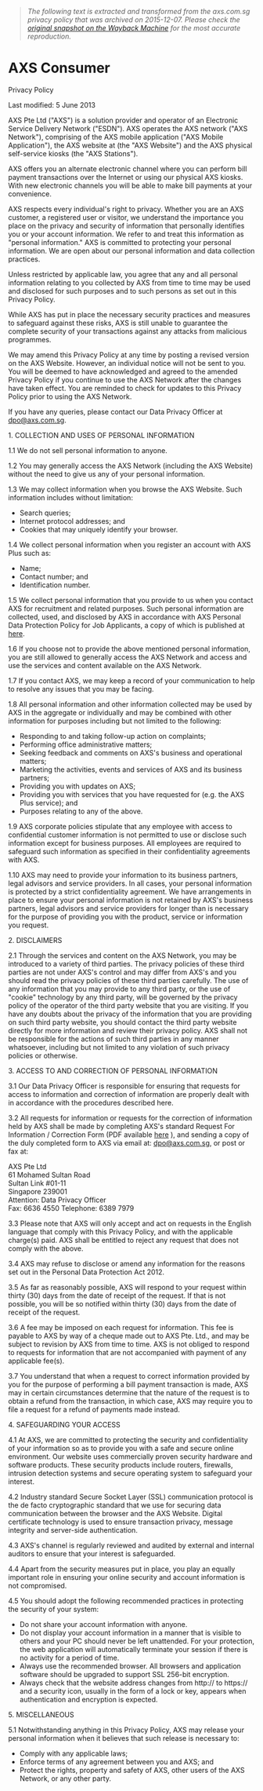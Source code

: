> *The following text is extracted and transformed from the axs.com.sg privacy policy that was archived on 2015-12-07. Please check the [original snapshot on the Wayback Machine](https://web.archive.org/web/20151207142442id_/http%3A//www.axs.com.sg/privacyPolicy.php) for the most accurate reproduction.*

# AXS Consumer

Privacy Policy   


Last modified: 5 June 2013 

AXS Pte Ltd ("AXS") is a solution provider and operator of an Electronic Service Delivery Network ("ESDN"). AXS operates the AXS network ("AXS Network"), comprising of the AXS mobile application ("AXS Mobile Application"), the AXS website at (the "AXS Website") and the AXS physical self-service kiosks (the "AXS Stations"). 

AXS offers you an alternate electronic channel where you can perform bill payment transactions over the Internet or using our physical AXS kiosks. With new electronic channels you will be able to make bill payments at your convenience. 

AXS respects every individual's right to privacy. Whether you are an AXS customer, a registered user or visitor, we understand the importance you place on the privacy and security of information that personally identifies you or your account information. We refer to and treat this information as "personal information." AXS is committed to protecting your personal information. We are open about our personal information and data collection practices. 

Unless restricted by applicable law, you agree that any and all personal information relating to you collected by AXS from time to time may be used and disclosed for such purposes and to such persons as set out in this Privacy Policy. 

While AXS has put in place the necessary security practices and measures to safeguard against these risks, AXS is still unable to guarantee the complete security of your transactions against any attacks from malicious programmes. 

We may amend this Privacy Policy at any time by posting a revised version on the AXS Website. However, an individual notice will not be sent to you. You will be deemed to have acknowledged and agreed to the amended Privacy Policy if you continue to use the AXS Network after the changes have taken effect. You are reminded to check for updates to this Privacy Policy prior to using the AXS Network. 

If you have any queries, please contact our Data Privacy Officer at dpo@axs.com.sg. 

1\. COLLECTION AND USES OF PERSONAL INFORMATION

1.1 We do not sell personal information to anyone. 

1.2 You may generally access the AXS Network (including the AXS Website) without the need to give us any of your personal information. 

1.3 We may collect information when you browse the AXS Website. Such information includes without limitation: 

  * Search queries;
  * Internet protocol addresses; and
  * Cookies that may uniquely identify your browser.

  
1.4 We collect personal information when you register an account with AXS Plus such as: 

  * Name;
  * Contact number; and
  * Identification number.

  
1.5 We collect personal information that you provide to us when you contact AXS for recruitment and related purposes. Such personal information are collected, used, and disclosed by AXS in accordance with AXS Personal Data Protection Policy for Job Applicants, a copy of which is published at [here](https://web.archive.org/web/20151207142442id_/http%3A//www.axs.com.sg/jobPrivacyPolicy.php). 

1.6 If you choose not to provide the above mentioned personal information, you are still allowed to generally access the AXS Network and access and use the services and content available on the AXS Network. 

1.7 If you contact AXS, we may keep a record of your communication to help to resolve any issues that you may be facing. 

1.8 All personal information and other information collected may be used by AXS in the aggregate or individually and may be combined with other information for purposes including but not limited to the following: 

  * Responding to and taking follow-up action on complaints;
  * Performing office administrative matters;
  * Seeking feedback and comments on AXS's business and operational matters;
  * Marketing the activities, events and services of AXS and its business partners;
  * Providing you with updates on AXS; 
  * Providing you with services that you have requested for (e.g. the AXS Plus service); and
  * Purposes relating to any of the above.

  
1.9 AXS corporate policies stipulate that any employee with access to confidential customer information is not permitted to use or disclose such information except for business purposes. All employees are required to safeguard such information as specified in their confidentiality agreements with AXS. 

1.10 AXS may need to provide your information to its business partners, legal advisors and service providers. In all cases, your personal information is protected by a strict confidentiality agreement. We have arrangements in place to ensure your personal information is not retained by AXS's business partners, legal advisors and service providers for longer than is necessary for the purpose of providing you with the product, service or information you request. 

2\. DISCLAIMERS

2.1 Through the services and content on the AXS Network, you may be introduced to a variety of third parties. The privacy policies of these third parties are not under AXS's control and may differ from AXS's and you should read the privacy policies of these third parties carefully. The use of any information that you may provide to any third party, or the use of "cookie" technology by any third party, will be governed by the privacy policy of the operator of the third party website that you are visiting. If you have any doubts about the privacy of the information that you are providing on such third party website, you should contact the third party website directly for more information and review their privacy policy. AXS shall not be responsible for the actions of such third parties in any manner whatsoever, including but not limited to any violation of such privacy policies or otherwise. 

3\. ACCESS TO AND CORRECTION OF PERSONAL INFORMATION

3.1 Our Data Privacy Officer is responsible for ensuring that requests for access to information and correction of information are properly dealt with in accordance with the procedures described here. 

3.2 All requests for information or requests for the correction of information held by AXS shall be made by completing AXS's standard Request For Information / Correction Form (PDF available [here](https://web.archive.org/web/20151207142442id_/http%3A//www.axs.com.sg/documents/AXSRequestForm.pdf) ), and sending a copy of the duly completed form to AXS via email at: dpo@axs.com.sg, or post or fax at: 

AXS Pte Ltd   
61 Mohamed Sultan Road  
Sultan Link #01-11  
Singapore 239001  
Attention: Data Privacy Officer   
Fax: 6636 4550 Telephone: 6389 7979

3.3 Please note that AXS will only accept and act on requests in the English language that comply with this Privacy Policy, and with the applicable charge(s) paid. AXS shall be entitled to reject any request that does not comply with the above. 

3.4 AXS may refuse to disclose or amend any information for the reasons set out in the Personal Data Protection Act 2012. 

3.5 As far as reasonably possible, AXS will respond to your request within thirty (30) days from the date of receipt of the request. If that is not possible, you will be so notified within thirty (30) days from the date of receipt of the request. 

3.6 A fee may be imposed on each request for information. This fee is payable to AXS by way of a cheque made out to AXS Pte. Ltd., and may be subject to revision by AXS from time to time. AXS is not obliged to respond to requests for information that are not accompanied with payment of any applicable fee(s). 

3.7 You understand that when a request to correct information provided by you for the purpose of performing a bill payment transaction is made, AXS may in certain circumstances determine that the nature of the request is to obtain a refund from the transaction, in which case, AXS may require you to file a request for a refund of payments made instead. 

4\. SAFEGUARDING YOUR ACCESS

4.1 At AXS, we are committed to protecting the security and confidentiality of your information so as to provide you with a safe and secure online environment. Our website uses commercially proven security hardware and software products. These security products include routers, firewalls, intrusion detection systems and secure operating system to safeguard your interest. 

4.2 Industry standard Secure Socket Layer (SSL) communication protocol is the de facto cryptographic standard that we use for securing data communication between the browser and the AXS Website. Digital certificate technology is used to ensure transaction privacy, message integrity and server-side authentication. 

4.3 AXS's channel is regularly reviewed and audited by external and internal auditors to ensure that your interest is safeguarded. 

4.4 Apart from the security measures put in place, you play an equally important role in ensuring your online security and account information is not compromised. 

4.5 You should adopt the following recommended practices in protecting the security of your system: 

  * Do not share your account information with anyone.
  * Do not display your account information in a manner that is visible to others and your PC should never be left unattended. For your protection, the web application will automatically terminate your session if there is no activity for a period of time.
  * Always use the recommended browser. All browsers and application software should be upgraded to support SSL 256-bit encryption.
  * Always check that the website address changes from http:// to https:// and a security icon, usually in the form of a lock or key, appears when authentication and encryption is expected.

  
5\. MISCELLANEOUS

5.1 Notwithstanding anything in this Privacy Policy, AXS may release your personal information when it believes that such release is necessary to: 

  * Comply with any applicable laws;
  * Enforce terms of any agreement between you and AXS; and
  * Protect the rights, property and safety of AXS, other users of the AXS Network, or any other party.


